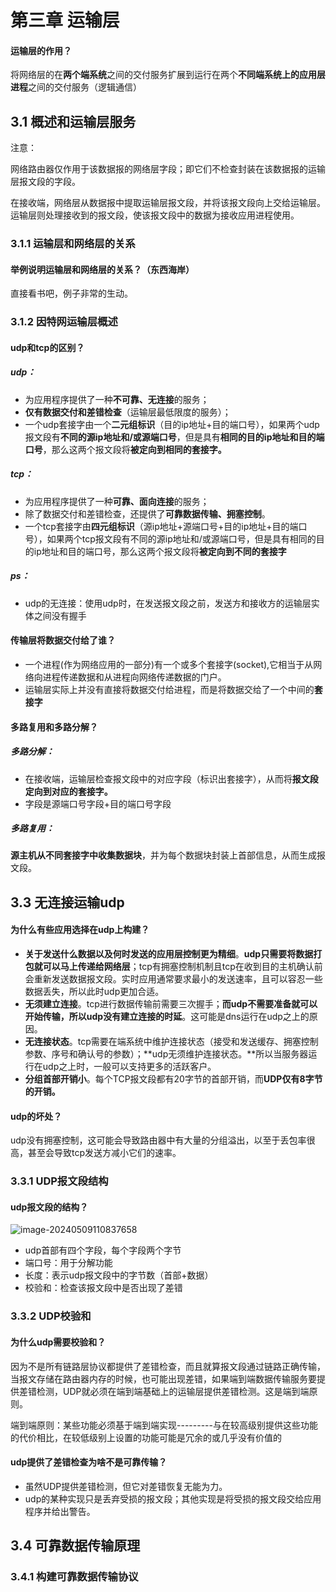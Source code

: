 # 第三章 运输层

#### 运输层的作用？

将网络层的在**两个端系统**之间的交付服务扩展到运行在两个**不同端系统上的应用层进程**之间的交付服务（逻辑通信）

## 3.1 概述和运输层服务

注意：

网络路由器仅作用于该数据报的网络层字段；即它们不检查封装在该数据报的运输层报文段的字段。

在接收端，网络层从数据报中提取运输层报文段，并将该报文段向上交给运输层。运输层则处理接收到的报文段，使该报文段中的数据为接收应用进程使用。

### 3.1.1 运输层和网络层的关系

#### 举例说明运输层和网络层的关系？（东西海岸）

直接看书吧，例子非常的生动。

### 3.1.2 因特网运输层概述

#### udp和tcp的区别？

##### udp：

- 为应用程序提供了一种**不可靠、无连接**的服务；
- **仅有数据交付和差错检查**（运输层最低限度的服务）；
- 一个udp套接字由一个**二元组标识**（目的ip地址+目的端口号），如果两个udp报文段有**不同的源ip地址和/或源端口号**，但是具有**相同的目的ip地址和目的端口号**，那么这两个报文段将**被定向到相同的套接字。**

##### tcp：

- 为应用程序提供了一种**可靠、面向连接**的服务；
- 除了数据交付和差错检查，还提供了**可靠数据传输、拥塞控制**。
- 一个tcp套接字由**四元组标识**（源ip地址+源端口号+目的ip地址+目的端口号），如果两个tcp报文段有不同的源ip地址和/或源端口号，但是具有相同的目的ip地址和目的端口号，那么这两个报文段将**被定向到不同的套接字**

##### ps：

- udp的无连接：使用udp时，在发送报文段之前，发送方和接收方的运输层实体之间没有握手

#### 传输层将数据交付给了谁？

- 一个进程(作为网络应用的一部分)有一个或多个套接字(socket),它相当于从网络向进程传递数据和从进程向网络传递数据的门户。
- 运输层实际上并没有直接将数据交付给进程，而是将数据交给了一个中间的**套接字**

#### 多路复用和多路分解？

##### 多路分解：

- 在接收端，运输层检查报文段中的对应字段（标识出套接字），从而将**报文段定向到对应的套接字。**
- 字段是源端口号字段+目的端口号字段

##### 多路复用：

**源主机从不同套接字中收集数据块**，并为每个数据块封装上首部信息，从而生成报文段。

## 3.3 无连接运输udp

#### 为什么有些应用选择在udp上构建？

- **关于发送什么数据以及何时发送的应用层控制更为精细**。**udp只需要将数据打包就可以马上传递给网络层**；tcp有拥塞控制机制且tcp在收到目的主机确认前会重新发送数据报文段。实时应用通常要求最小的发送速率，且可以容忍一些数据丢失，所以此时udp更加合适。
- **无须建立连接**。tcp进行数据传输前需要三次握手；**而udp不需要准备就可以开始传输，所以udp没有建立连接的时延**。这可能是dns运行在udp之上的原因。
- **无连接状态**。tcp需要在端系统中维护连接状态（接受和发送缓存、拥塞控制参数、序号和确认号的参数）；**udp无须维护连接状态。**所以当服务器运行在udp之上时，一般可以支持更多的活跃客户。
- **分组首部开销小**。每个TCP报文段都有20字节的首部开销，而**UDP仅有8字节的开销。**

#### udp的坏处？

udp没有拥塞控制，这可能会导致路由器中有大量的分组溢出，以至于丢包率很高，甚至会导致tcp发送方减小它们的速率。

### 3.3.1 UDP报文段结构

#### udp报文段的结构？

![image-20240509110837658](C:\Users\Mr.Helen\AppData\Roaming\Typora\typora-user-images\image-20240509110837658.png)

- udp首部有四个字段，每个字段两个字节
- 端口号：用于分解功能
- 长度：表示udp报文段中的字节数（首部+数据）
- 校验和：检查该报文段中是否出现了差错

### 3.3.2 UDP校验和

#### 为什么udp需要校验和？

因为不是所有链路层协议都提供了差错检查，而且就算报文段通过链路正确传输，当报文存储在路由器内存的时候，也可能出现差错，如果端到端数据传输服务要提供差错检测，UDP就必须在端到端基础上的运输层提供差错检测。这是端到端原则。

端到端原则：某些功能必须基于端到端实现---------与在较高级别提供这些功能的代价相比，在较低级别上设置的功能可能是冗余的或几乎没有价值的

#### udp提供了差错检查为啥不是可靠传输？

- 虽然UDP提供差错检测，但它对差错恢复无能为力。
- udp的某种实现只是丢弃受损的报文段；其他实现是将受损的报文段交给应用程序并给出警告。

## 3.4 可靠数据传输原理

### 3.4.1 构建可靠数据传输协议

